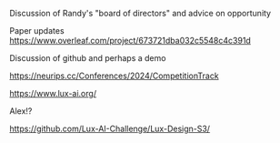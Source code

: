 Discussion of Randy's "board of directors" and advice on opportunity

Paper updates https://www.overleaf.com/project/673721dba032c5548c4c391d

Discussion of github and perhaps a demo


https://neurips.cc/Conferences/2024/CompetitionTrack

https://www.lux-ai.org/

Alex!?

https://github.com/Lux-AI-Challenge/Lux-Design-S3/

